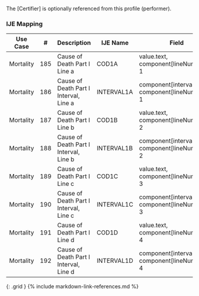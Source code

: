 The [Certifier] is optionally referenced from this profile (performer).
### IJE Mapping

| **Use Case** |  **#**   |  **Description**  | **IJE Name**  |  **Field**  |  **Type**  | **Value Set/Comments**  |
| :---------: | --------------- | ------------ | ------------- | ---------- | ---------- | -------------- |
| Mortality | 185 | Cause of Death Part I Line a | COD1A | value.text,   component[lineNumber] = 1 |string(120) |- |
| Mortality | 186 | Cause of Death Part I Interval, Line a | INTERVAL1A | component[interval].value, component[lineNumber] = 1 |string(20) |- |
| Mortality | 187 | Cause of Death Part I Line b | COD1B | value.text,   component[lineNumber] = 2 |string(120) |- |
| Mortality | 188 | Cause of Death Part I Interval, Line b | INTERVAL1B | component[interval].value, component[lineNumber] = 2 |string(20) |- |
| Mortality | 189 | Cause of Death Part I Line c | COD1C | value.text,   component[lineNumber] = 3 |string(120) |- |
| Mortality | 190 | Cause of Death Part I Interval, Line c | INTERVAL1C | component[interval].value, component[lineNumber] = 3 |string(20) |- |
| Mortality | 191 | Cause of Death Part I Line d | COD1D | value.text,   component[lineNumber] = 4 |string(120) |- |
| Mortality | 192 | Cause of Death Part I Interval, Line d | INTERVAL1D | component[interval].value, component[lineNumber] = 4 |string(20) |- |
{: .grid }
{% include markdown-link-references.md %}
